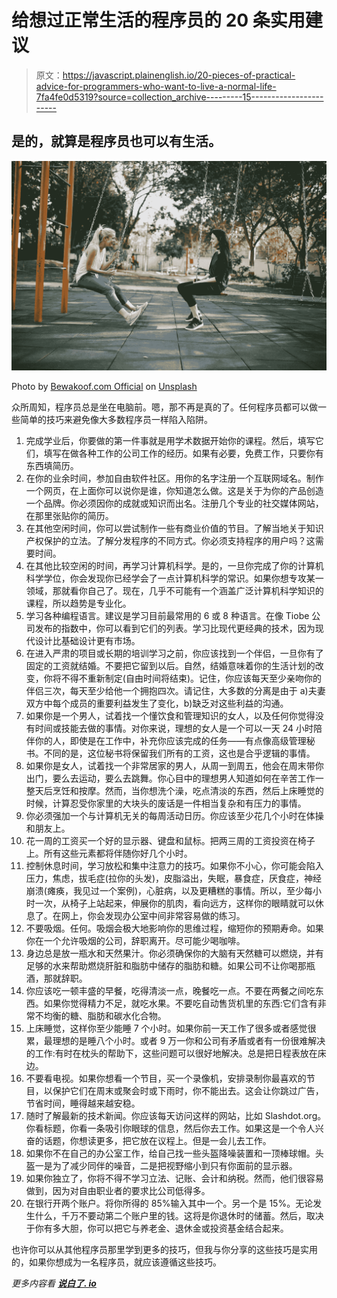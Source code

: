 # 给想过正常生活的程序员的 20 条实用建议

> 原文：<https://javascript.plainenglish.io/20-pieces-of-practical-advice-for-programmers-who-want-to-live-a-normal-life-7fa4fe0d5319?source=collection_archive---------15----------------------->

## 是的，就算是程序员也可以有生活。

![](img/7d56eb790c184aff58f3b634a2aad74b.png)

Photo by [Bewakoof.com Official](https://unsplash.com/@bewakoofofficial?utm_source=medium&utm_medium=referral) on [Unsplash](https://unsplash.com?utm_source=medium&utm_medium=referral)

众所周知，程序员总是坐在电脑前。嗯，那不再是真的了。任何程序员都可以做一些简单的技巧来避免像大多数程序员一样陷入陷阱。

1.  完成学业后，你要做的第一件事就是用学术数据开始你的课程。然后，填写它们，填写在做各种工作的公司工作的经历。如果有必要，免费工作，只要你有东西填简历。
2.  在你的业余时间，参加自由软件社区。用你的名字注册一个互联网域名。制作一个网页，在上面你可以说你是谁，你知道怎么做。这是关于为你的产品创造一个品牌。你必须因你的成就或知识而出名。注册几个专业的社交媒体网站，在那里张贴你的简历。
3.  在其他空闲时间，你可以尝试制作一些有商业价值的节目。了解当地关于知识产权保护的立法。了解分发程序的不同方式。你必须支持程序的用户吗？这需要时间。
4.  在其他比较空闲的时间，再学习计算机科学。是的，一旦你完成了你的计算机科学学位，你会发现你已经学会了一点计算机科学的常识。如果你想专攻某一领域，那就看你自己了。现在，几乎不可能有一个涵盖广泛计算机科学知识的课程，所以趋势是专业化。
5.  学习各种编程语言。建议是学习目前最常用的 6 或 8 种语言。在像 Tiobe 公司发布的指数中，你可以看到它们的列表。学习比现代更经典的技术，因为现代设计比基础设计更有市场。
6.  在进入严肃的项目或长期的培训学习之前，你应该找到一个伴侣，一旦你有了固定的工资就结婚。不要把它留到以后。自然，结婚意味着你的生活计划的改变，你将不得不重新制定(自由时间将结束)。记住，你应该每天至少亲吻你的伴侣三次，每天至少给他一个拥抱四次。请记住，大多数的分离是由于 a)夫妻双方中每个成员的重要利益发生了变化，b)缺乏对这些利益的沟通。
7.  如果你是一个男人，试着找一个懂饮食和管理知识的女人，以及任何你觉得没有时间或技能去做的事情。对你来说，理想的女人是一个可以一天 24 小时陪伴你的人，即使是在工作中，补充你应该完成的任务——有点像高级管理秘书。不同的是，这位秘书将保留我们所有的工资，这也是合乎逻辑的事情。
8.  如果你是女人，试着找一个非常居家的男人，从周一到周五，他会在周末带你出门，要么去运动，要么去跳舞。你心目中的理想男人知道如何在辛苦工作一整天后烹饪和按摩。然而，当你想洗个澡，吃点清淡的东西，然后上床睡觉的时候，计算忍受你家里的大块头的废话是一件相当复杂和有压力的事情。
9.  你必须强加一个与计算机无关的每周活动日历。你应该至少花几个小时在体操和朋友上。
10.  花一周的工资买一个好的显示器、键盘和鼠标。把两三周的工资投资在椅子上。所有这些元素都将伴随你好几个小时。
11.  控制休息时间，学习放松和集中注意力的技巧。如果你不小心，你可能会陷入压力，焦虑，拔毛症(拉你的头发)，皮脂溢出，失眠，暴食症，厌食症，神经崩溃(瘫痪，我见过一个案例)，心脏病，以及更糟糕的事情。所以，至少每小时一次，从椅子上站起来，伸展你的肌肉，看向远方，这样你的眼睛就可以休息了。在网上，你会发现办公室中间非常容易做的练习。
12.  不要吸烟。任何。吸烟会极大地影响你的思维过程，缩短你的预期寿命。如果你在一个允许吸烟的公司，辞职离开。尽可能少喝咖啡。
13.  身边总是放一瓶水和天然果汁。你必须确保你的大脑有天然糖可以燃烧，并有足够的水来帮助燃烧肝脏和脂肪中储存的脂肪和糖。如果公司不让你喝那瓶酒，那就辞职。
14.  你应该吃一顿丰盛的早餐，吃得清淡一点，晚餐吃一点。不要在两餐之间吃东西。如果你觉得精力不足，就吃水果。不要吃自动售货机里的东西:它们含有非常不均衡的糖、脂肪和碳水化合物。
15.  上床睡觉，这样你至少能睡 7 个小时。如果你前一天工作了很多或者感觉很累，最理想的是睡八个小时。或者 9 万一你和公司有矛盾或者有一份很难解决的工作:有时在枕头的帮助下，这些问题可以很好地解决。总是把日程表放在床边。
16.  不要看电视。如果你想看一个节目，买一个录像机，安排录制你最喜欢的节目，以保护它们在周末或聚会时或下雨时，你不能出去。这会让你跳过广告，节省时间，睡得越来越安稳。
17.  随时了解最新的技术新闻。你应该每天访问这样的网站，比如 Slashdot.org。你看标题，你看一条吸引你眼球的信息，然后你去工作。如果这是一个令人兴奋的话题，你想读更多，把它放在议程上。但是一会儿去工作。
18.  如果你不在自己的办公室工作，给自己找一些头盔降噪装置和一顶棒球帽。头盔一是为了减少同伴的噪音，二是把视野缩小到只有你面前的显示器。
19.  如果你独立了，你将不得不学习立法、记账、会计和纳税。然而，他们很容易做到，因为对自由职业者的要求比公司低得多。
20.  在银行开两个账户。将你所得的 85%输入其中一个。另一个是 15%。无论发生什么，千万不要动第二个账户里的钱。这将是你退休时的储蓄。然后，取决于你有多大胆，你可以把它与养老金、退休金或投资基金结合起来。

也许你可以从其他程序员那里学到更多的技巧，但我与你分享的这些技巧是实用的，如果你想成为一名程序员，就应该遵循这些技巧。

*更多内容看* [***说白了. io***](http://plainenglish.io/)